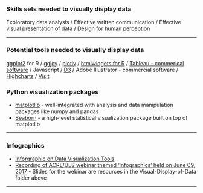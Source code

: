 ### Skills sets needed to visually display data

Exploratory data analysis  /  Effective written communication  /  Effective visual presentation of data  /  Design for human perception

---

### Potential tools needed to visually display data

[ggplot2](http://ggplot2.org/) for R  / [ggjoy](https://github.com/clauswilke/ggjoy/?utm_campaign=Data%2BElixir&utm_medium=email&utm_source=Data_Elixir_140) / [plotly](http://help.plot.ly/) / [htmlwidgets for R](http://www.htmlwidgets.org/) / [Tableau - commerical software](https://www.tableau.com/)  /  Javascript  /  [D3](https://www.dashingd3js.com/table-of-contents)  /  Adobe Illustrator - commercial software /  [Highcharts](http://www.highcharts.com/)  /  [Visit](https://wci.llnl.gov/simulation/computer-codes/visit/)

### Python visualization packages

   * [matplotlib](http://bit.ly/matplotlib-docs) - well-integrated with analysis and data manipulation packages like numpy and pandas
   * [Seaborn](http://bit.ly/seaborn-python) - a high-level statistical visualization package built on top of matplotlib
   
---

### Infographics

* [Inforgraphic on Data Visualization Tools](http://pin.it/Dc859EU)
* [Recording of ACRL/ULS webinar themed ‘Infographics’ held on June 09, 2017](https://youtu.be/OFmZfMjHKLs) - Slides for the webinar are resources in the Visual-Display-of-Data folder above

---


